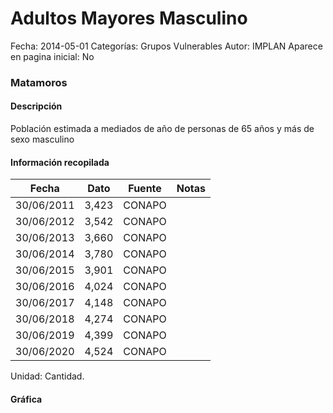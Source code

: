 Adultos Mayores Masculino
=====

Fecha: 2014-05-01
Categorías: Grupos Vulnerables
Autor: IMPLAN
Aparece en pagina inicial: No

### Matamoros

#### Descripción

Población estimada a mediados de año de personas de 65 años y más de sexo masculino

<!-- break -->

#### Información recopilada

<table class="table table-hover table-bordered matriz">
  <thead>
    <tr><th>Fecha</th><th>Dato</th><th>Fuente</th><th>Notas</th></tr>
  </thead>
  <tbody>
    <tr><td class="centrado">30/06/2011</td><td class="derecha">3,423</td><td>CONAPO</td><td></td></tr>
    <tr><td class="centrado">30/06/2012</td><td class="derecha">3,542</td><td>CONAPO</td><td></td></tr>
    <tr><td class="centrado">30/06/2013</td><td class="derecha">3,660</td><td>CONAPO</td><td></td></tr>
    <tr><td class="centrado">30/06/2014</td><td class="derecha">3,780</td><td>CONAPO</td><td></td></tr>
    <tr><td class="centrado">30/06/2015</td><td class="derecha">3,901</td><td>CONAPO</td><td></td></tr>
    <tr><td class="centrado">30/06/2016</td><td class="derecha">4,024</td><td>CONAPO</td><td></td></tr>
    <tr><td class="centrado">30/06/2017</td><td class="derecha">4,148</td><td>CONAPO</td><td></td></tr>
    <tr><td class="centrado">30/06/2018</td><td class="derecha">4,274</td><td>CONAPO</td><td></td></tr>
    <tr><td class="centrado">30/06/2019</td><td class="derecha">4,399</td><td>CONAPO</td><td></td></tr>
    <tr><td class="centrado">30/06/2020</td><td class="derecha">4,524</td><td>CONAPO</td><td></td></tr>
  </tbody>
</table>

Unidad: Cantidad.

#### Gráfica

<div id="Morrisdyasddvh" class="grafica"></div>
<script>
new Morris.Line({
element: 'Morrisdyasddvh',
data: [{ fecha: '2011-06-30', dato: 3423 },{ fecha: '2012-06-30', dato: 3542 },{ fecha: '2013-06-30', dato: 3660 },{ fecha: '2014-06-30', dato: 3780 },{ fecha: '2015-06-30', dato: 3901 },{ fecha: '2016-06-30', dato: 4024 },{ fecha: '2017-06-30', dato: 4148 },{ fecha: '2018-06-30', dato: 4274 },{ fecha: '2019-06-30', dato: 4399 },{ fecha: '2020-06-30', dato: 4524 }],
xkey: 'fecha',
ykeys: ['dato'],
labels: ['Dato'],
lineColors: ['#FF5B02'],
xLabelFormat: function(d) { return d.getDate()+'/'+(d.getMonth()+1)+'/'+d.getFullYear(); },
dateFormat: function(ts) { var d = new Date(ts); return d.getDate() + '/' + (d.getMonth() + 1) + '/' + d.getFullYear(); }
});
</script>
